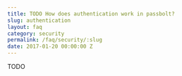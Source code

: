 ```yaml
---
title: TODO How does authentication work in passbolt?
slug: authentication
layout: faq
category: security
permalink: /faq/security/:slug
date: 2017-01-20 00:00:00 Z
---
```

TODO
